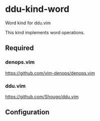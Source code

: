 # ddu-kind-word

Word kind for ddu.vim

This kind implements word operations.

## Required

### denops.vim

https://github.com/vim-denops/denops.vim

### ddu.vim

https://github.com/Shougo/ddu.vim

## Configuration

```vim
```
